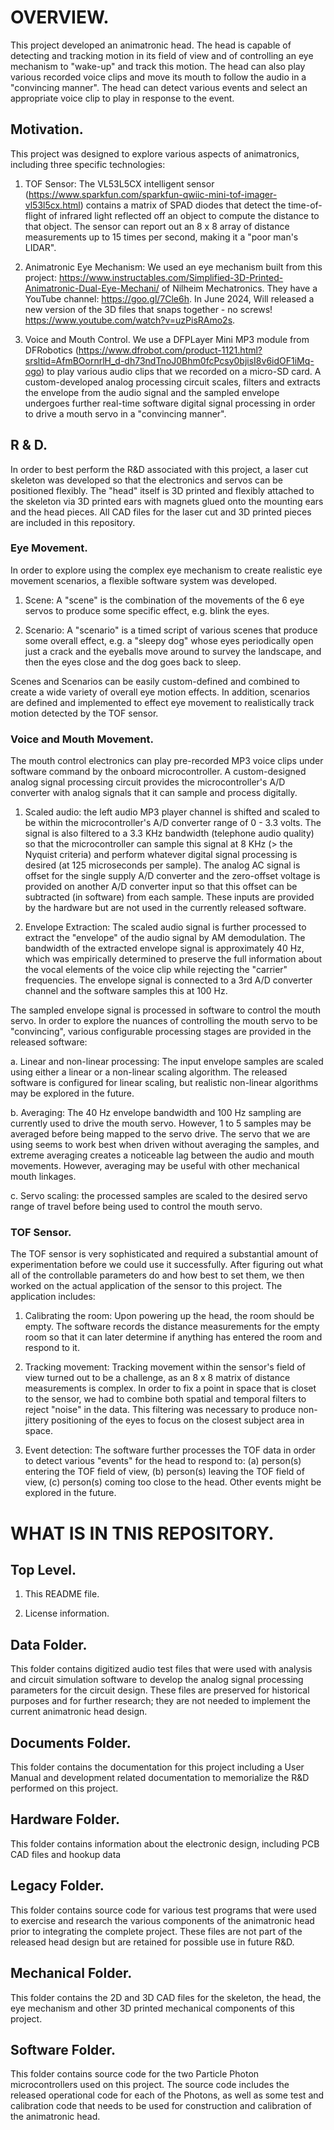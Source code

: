 # OVERVIEW.
This project developed an animatronic head.  The head is capable of detecting and tracking motion in its field of view and of controlling
an eye mechanism to "wake-up" and track this motion.  The head can also play various recorded voice clips and move its mouth to follow the 
audio in a "convincing manner".  The head can detect various events and select an appropriate voice clip to play in response to the event.

## Motivation.

This project was designed to explore various aspects of animatronics, including three specific technologies:

1. TOF Sensor:  The VL53L5CX intelligent sensor 
(https://www.sparkfun.com/sparkfun-qwiic-mini-tof-imager-vl53l5cx.html)
contains a matrix of SPAD diodes that detect the time-of-flight of infrared light
reflected off an object to compute the distance to that object.  The sensor can report out an 8 x 8 array of distance 
measurements up to 15 times per second, making it a "poor man's LIDAR".

2.  Animatronic Eye Mechanism:  We used an eye mechanism built from this project:
https://www.instructables.com/Simplified-3D-Printed-Animatronic-Dual-Eye-Mechani/ of Nilheim Mechatronics. 
They have a YouTube channel: https://goo.gl/7Cle6h. In June 2024, Will released a new version of the 3D files that 
snaps together - no screws! https://www.youtube.com/watch?v=uzPisRAmo2s.

3.  Voice and Mouth Control.  We use a DFPLayer Mini MP3 module from DFRobotics 
(https://www.dfrobot.com/product-1121.html?srsltid=AfmBOornrlH_d-dh73ndTnoJ0Bhm0fcPcsy0bjisI8v6idOF1iMq-ogo)
to play various audio clips that we recorded on a micro-SD card.  A custom-developed analog processing circuit
scales, filters and extracts the envelope from the audio signal and the sampled envelope undergoes further real-time
software digital signal processing in order to drive a mouth servo in a "convincing manner".

## R & D.

In order to best perform the R&D associated with this project, a laser cut skeleton was developed so that the electronics and servos
can be positioned flexibly.  The "head" itself is 3D printed and flexibly attached to the skeleton via 3D printed ears with magnets
glued onto the mounting ears and the head pieces.  All CAD files for the laser cut and 3D printed pieces are included in this repository.

### Eye Movement.

In order to explore using the complex eye mechanism to create realistic eye movement scenarios, a flexible software system was
developed.

1. Scene:  A "scene" is the combination of the movements of the 6 eye servos to produce some specific effect, e.g. blink the eyes.

2. Scenario:  A "scenario" is a timed script of various scenes that produce some overall effect, e.g. a "sleepy dog" whose eyes 
periodically open just a crack and the eyeballs move around to survey the landscape, and then the eyes close and the dog goes 
back to sleep.

Scenes and Scenarios can be easily custom-defined and combined to create a wide variety of overall eye motion effects.  In addition,
scenarios are defined and implemented to effect eye movement to realistically track motion detected by the TOF sensor.

### Voice and Mouth Movement.

The mouth control electronics can play pre-recorded MP3 voice clips under software command by the onboard microcontroller.
A custom-designed analog signal processing circuit provides the microcontroller's A/D converter with analog signals that 
it can sample and process digitally.

1. Scaled audio:  the left audio MP3 player channel is shifted and scaled to be within the microcontroller's A/D 
converter range of 0 - 3.3 volts.  The signal is also filtered to a 3.3 KHz bandwidth (telephone audio quality) so 
that the microcontroller can sample this signal at 8 KHz (> the Nyquist criteria) and perform whatever digital signal 
processing is desired (at 125 microseconds per sample).
The analog AC signal is offset for the single supply A/D converter and the zero-offset voltage is provided on another A/D converter input
so that this offset can be subtracted (in software) from each sample.  These inputs are provided by the hardware but are not used
in the currently released software.

2. Envelope Extraction:  The scaled audio signal is further processed to extract the "envelope" of the audio signal by AM demodulation.
The bandwidth of the extracted envelope signal is approximately 40 Hz, which was empirically determined to preserve the full
information about the vocal elements of the voice clip while rejecting the "carrier" frequencies.  The envelope signal is 
connected to a 3rd A/D converter channel and the software samples this at 100 Hz.

The sampled envelope signal is processed in software to control the mouth servo.  In order to explore the nuances of controlling
the mouth servo to be "convincing", various configurable processing stages are provided in the released software:

a. Linear and non-linear processing:  The input envelope samples are scaled using either a linear or a non-linear scaling
algorithm.  The released software is configured for linear scaling, but realistic non-linear algorithms may be explored in
the future.

b. Averaging:  The 40 Hz envelope bandwidth and 100 Hz sampling are currently used to drive the mouth servo.  However,
1 to 5 samples may be averaged before being mapped to the servo drive.  The servo that we are using seems to work best
when driven without averaging the samples, and extreme averaging creates a noticeable lag between the audio and mouth movements.
However, averaging may be useful with other mechanical mouth linkages.

c.  Servo scaling: the processed samples are scaled to the desired servo range of travel before being used to control the mouth
servo.

### TOF Sensor.

The TOF sensor is very sophisticated and required a substantial amount of experimentation before we could use it successfully.
After figuring out what all of the controllable parameters do and how best to set them, we then worked on the actual application
of the sensor to this project.  The application includes:

1.  Calibrating the room:  Upon powering up the head, the room should be empty.  The software records the distance measurements
for the empty room so that it can later determine if anything has entered the room and respond to it.

2.  Tracking movement:  Tracking movement within the sensor's field of view turned out to be a challenge, as an 8 x 8 matrix of
distance measurements is complex.  In order to fix a point in space that is closet to the sensor, we had to combine both
spatial and temporal filters to reject "noise" in the data.  This filtering was necessary to produce non-jittery positioning
of the eyes to focus on the closest subject area in space.

3.  Event detection:  The software further processes the TOF data in order to detect various "events" for the head to
respond to:  (a) person(s) entering the TOF field of view, (b) person(s) leaving the TOF field of view, (c) person(s)
coming too close to the head.  Other events might be explored in the future.

# WHAT IS IN TNIS REPOSITORY.

## Top Level.

1.  This README file.

2.  License information.

## Data Folder.

This folder contains digitized audio test files that were used with analysis and circuit simulation software to develop the analog
signal processing parameters for the circuit design.  These files are preserved for historical purposes and for further research;
they are not needed to implement the current animatronic head design.

## Documents Folder.

This folder contains the documentation for this project including a User Manual and development related documentation to memorialize
the R&D performed on this project.

## Hardware Folder.

This folder contains information about the electronic design, including PCB CAD files and hookup data

## Legacy Folder.

This folder contains source code for various test programs that were used to exercise and research the various components
of the animatronic head prior to integrating the complete project.  These files are not part of the released head design but
are retained for possible use in future R&D.

## Mechanical Folder.

This folder contains the 2D and 3D CAD files for the skeleton, the head, the eye mechanism and other 3D printed mechanical
components of this project.

## Software Folder.

This folder contains source code for the two Particle Photon microcontrollers used on this project.  The source code includes
the released operational code for each of the Photons, as well as some test and calibration code that needs to be used for
construction and calibration of the animatronic head.




